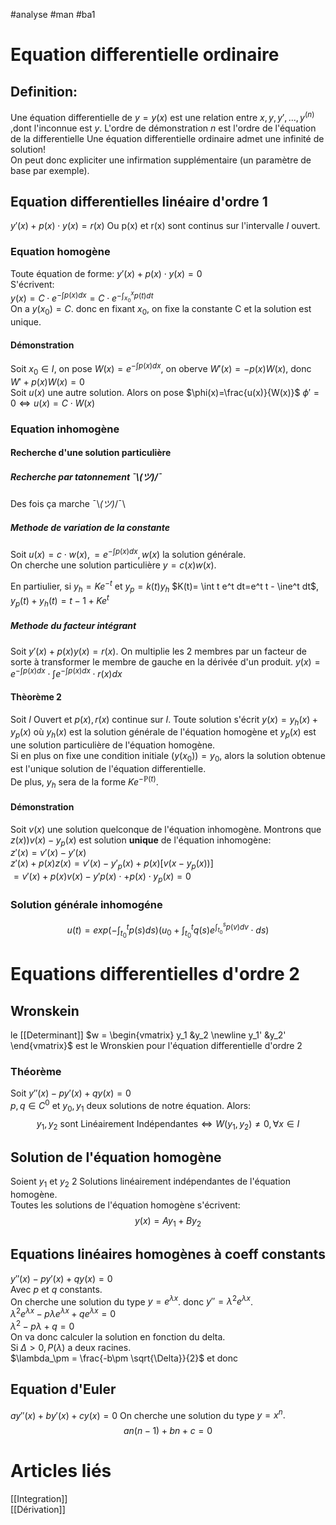 #analyse #man #ba1
# Equation differentielle ordinaire
## Definition:
Une équation differentielle de $y = y(x)$ est une relation entre $x,y,y',...,y^{(n)}$ ,dont l'inconnue est $y$. L'ordre de démonstration $n$ est l'ordre de l'équation de la differentielle
Une équation differentielle ordinaire admet une infinité de solution!\
On peut donc expliciter une infirmation supplémentaire (un paramètre de base par exemple).
## Equation differentielles linéaire d'ordre 1
$y'(x)+p(x)\cdot y(x)=r(x)$
Ou p(x) et r(x) sont continus sur l'intervalle $I$ ouvert.
### Equation homogène
Toute équation de forme:
$y'(x)+p(x)\cdot y(x)=0$\
S'écrivent:\
$y(x)=C\cdot e^{-\int p(x)dx} =C\cdot e^{-\int^x_{x_0}p(t)dt}$\
On a $y(x_0) = C$. donc en fixant $x_0$, on fixe la constante C et la solution est unique.
#### Démonstration
Soit $x_0 \in I$, on pose $W(x)=e^{-\int p(x)dx}$, on oberve $W'(x)=-p(x)W(x)$, donc $W' + p(x)W(x)=0$\
Soit $u(x)$ une autre solution. Alors on pose $\phi(x)=\frac{u(x)}{W(x)}$
$\phi'=0 \Leftrightarrow u(x)=C\cdot W(x)$
### Equation inhomogène
#### Recherche d'une solution particulière
##### Recherche par tatonnement ¯\\_(ツ)_/¯
Des fois ça marche ¯\\_(ツ)_/¯\
##### Methode de variation de la constante
Soit $u(x)= c\cdot w(x),=e^{-\int p(x)dx}, w(x)$ la solution générale.\
On cherche une solution particulière $y= c(x)w(x)$.

En partiulier, si $y_h= Ke^{-t}$ et $y_p= k(t)y_h$
$K(t)= \int t e^t dt=e^t t - \ine^t dt$,
$y_p(t)+ y_h(t)= t-1+ Ke^t$ 
##### Methode du facteur intégrant
Soit $y'(x)+p(x)y(x)=r(x)$.
On multiplie les 2 membres par un facteur de sorte à transformer le membre de gauche en la dérivée d'un produit.
$y(x)=e^{-\int p(x)dx}\cdot \int e^{-\int p(x)dx}\cdot r(x)dx$
#### Thèorème 2
Soit $I$ Ouvert et $p(x),r(x)$ continue sur $I$. Toute solution s'écrit $y(x)=y_h(x)+y_p(x)$ où $y_h(x)$ est la solution générale de l'équation homogène et $y_p(x)$ est une solution particulière de l'équation homogène.\
Si en plus on fixe une condition initiale $(y(x_0))=y_0$, alors la solution obtenue est l'unique solution de l'équation differentielle.\
De plus, $y_h$ sera de la forme $Ke^{-\mathbb{P}(t)}$.
#### Démonstration
 Soit $v(x)$ une solution quelconque de l'équation inhomogène. Montrons que 
 $z(x))v(x)-y_p(x)$ est solution __unique__ de l'équation inhomogène:\
$z'(x)=v'(x)-y'(x)$\
$z'(x)+p(x)z(x)=v'(x)-y'_p(x)+p(x)[v(x-y_p(x))]$\
$= v'(x)+p(x)v(x)-y'p(x)\cdot+p(x)\cdot y_p(x)=0$
### Solution générale inhomogéne
$$u(t)=exp(-\int^t_{t_0}p(s)ds)(u_0+\int^t_{t_0}q(s)e^{\int^s_{t_0}p(v)dv}\cdot ds)$$
# Equations differentielles d'ordre 2
## Wronskein
le [[Determinant]] $w = \begin{vmatrix} y_1 &y_2 \newline y_1' &y_2' \end{vmatrix}$ est le Wronskien pour l'équation differentielle d'ordre 2
### Théorème
Soit $y''(x)-py'(x)+qy(x)=0$\
$p,q \in C^0$ et $y_0,y_1$ deux solutions de notre équation.
Alors:
$$y_1,y_2 \text{ sont Linéairement Indépendantes} \Leftrightarrow W(y_1,y_2)\neq 0, \forall x \in I$$
## Solution de l'équation homogène
Soient $y_1$ et $y_2$ 2 Solutions linéairement indépendantes de l'équation homogène.\
Toutes les solutions de l'équation homogène s'écrivent:
$$y(x)= Ay_1+ By_2$$
## Equations linéaires homogènes à coeff constants
$y''(x)-py'(x)+qy(x)=0$\
Avec $p$ et $q$ constants.\
On cherche une solution du type $y=e^{ \lambda x}$.
donc $y''=\lambda^2 e^{ \lambda x}$.\
$\lambda^2 e^{ \lambda x}-p\lambda e^{ \lambda x}+qe^{ \lambda x}=0$\
$\lambda^2 -p\lambda+q=0$\
On va donc calculer  la solution en fonction du delta.\
Si $\Delta>0,P(\lambda)$ a deux racines.\
$\lambda_\pm = \frac{-b\pm \sqrt{\Delta}}{2}$
et donc 
## Equation d'Euler
$ay''(x)+by'(x)+cy(x)=0$
On cherche une solution du type $y =x^n.$
$$an(n-1)+ bn +c =0$$
# Articles liés
[[Integration]]\
[[Dérivation]]
